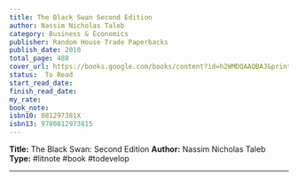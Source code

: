 ```yaml
---
title: The Black Swan Second Edition
author: Nassim Nicholas Taleb
category: Business & Economics
publisher: Random House Trade Paperbacks
publish_date: 2010
total_page: 480
cover_url: https://books.google.com/books/content?id=h2WMDQAAQBAJ&printsec=frontcover&img=1&zoom=1&source=gbs_api
status:  To Read
start_read_date: 
finish_read_date: 
my_rate: 
book_note: 
isbn10: 081297381X
isbn13: 9780812973815
---
```

**Title:** The Black Swan: Second Edition
**Author:** Nassim Nicholas Taleb
**Type:** #litnote #book #todevelop 

---